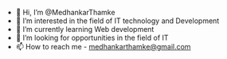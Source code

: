 - 👋 Hi, I’m @MedhankarThamke
- 👀 I’m interested in the field of IT technology and Development
- 🌱 I’m currently learning Web development
- 💞️ I’m looking for opportunities in the field of IT
- 📫 How to reach me - medhankarthamke@gmail.com
  


